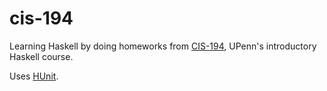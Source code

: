 # cis-194

Learning Haskell by doing homeworks from
[CIS-194](http://www.seas.upenn.edu/~cis194/spring13/lectures.html),
UPenn's introductory Haskell course.

Uses [HUnit](https://wiki.haskell.org/HUnit_1.0_User's_Guide).
